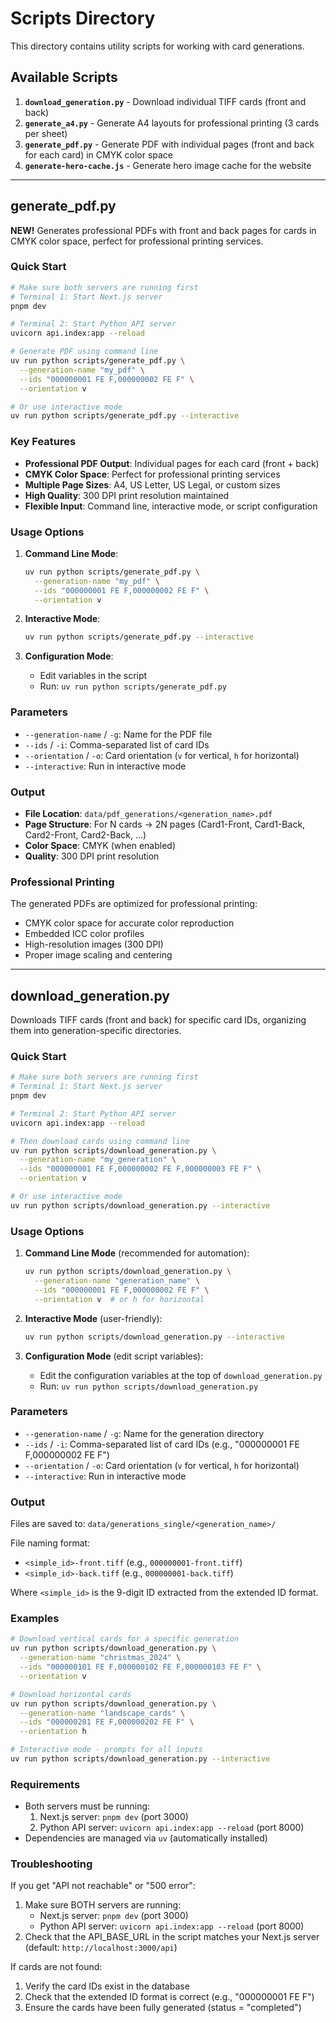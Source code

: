 # Scripts Directory

This directory contains utility scripts for working with card generations.

## Available Scripts

1. **`download_generation.py`** - Download individual TIFF cards (front and back)
2. **`generate_a4.py`** - Generate A4 layouts for professional printing (3 cards per sheet)
3. **`generate_pdf.py`** - Generate PDF with individual pages (front and back for each card) in CMYK color space
4. **`generate-hero-cache.js`** - Generate hero image cache for the website

---

## generate_pdf.py

**NEW!** Generates professional PDFs with front and back pages for cards in CMYK color space, perfect for professional printing services.

### Quick Start

```bash
# Make sure both servers are running first
# Terminal 1: Start Next.js server
pnpm dev

# Terminal 2: Start Python API server  
uvicorn api.index:app --reload

# Generate PDF using command line
uv run python scripts/generate_pdf.py \
  --generation-name "my_pdf" \
  --ids "000000001 FE F,000000002 FE F" \
  --orientation v

# Or use interactive mode
uv run python scripts/generate_pdf.py --interactive
```

### Key Features

- **Professional PDF Output**: Individual pages for each card (front + back)
- **CMYK Color Space**: Perfect for professional printing services
- **Multiple Page Sizes**: A4, US Letter, US Legal, or custom sizes
- **High Quality**: 300 DPI print resolution maintained
- **Flexible Input**: Command line, interactive mode, or script configuration

### Usage Options

1. **Command Line Mode**:
   ```bash
   uv run python scripts/generate_pdf.py \
     --generation-name "my_pdf" \
     --ids "000000001 FE F,000000002 FE F" \
     --orientation v
   ```

2. **Interactive Mode**:
   ```bash
   uv run python scripts/generate_pdf.py --interactive
   ```

3. **Configuration Mode**:
   - Edit variables in the script
   - Run: `uv run python scripts/generate_pdf.py`

### Parameters

- `--generation-name` / `-g`: Name for the PDF file
- `--ids` / `-i`: Comma-separated list of card IDs
- `--orientation` / `-o`: Card orientation (`v` for vertical, `h` for horizontal)
- `--interactive`: Run in interactive mode

### Output

- **File Location**: `data/pdf_generations/<generation_name>.pdf`
- **Page Structure**: For N cards → 2N pages (Card1-Front, Card1-Back, Card2-Front, Card2-Back, ...)
- **Color Space**: CMYK (when enabled)
- **Quality**: 300 DPI print resolution

### Professional Printing

The generated PDFs are optimized for professional printing:
- CMYK color space for accurate color reproduction
- Embedded ICC color profiles
- High-resolution images (300 DPI)
- Proper image scaling and centering

---

## download_generation.py

Downloads TIFF cards (front and back) for specific card IDs, organizing them into generation-specific directories.

### Quick Start

```bash
# Make sure both servers are running first
# Terminal 1: Start Next.js server
pnpm dev

# Terminal 2: Start Python API server  
uvicorn api.index:app --reload

# Then download cards using command line
uv run python scripts/download_generation.py \
  --generation-name "my_generation" \
  --ids "000000001 FE F,000000002 FE F,000000003 FE F" \
  --orientation v

# Or use interactive mode
uv run python scripts/download_generation.py --interactive
```

### Usage Options

1. **Command Line Mode** (recommended for automation):
   ```bash
   uv run python scripts/download_generation.py \
     --generation-name "generation_name" \
     --ids "000000001 FE F,000000002 FE F" \
     --orientation v  # or h for horizontal
   ```

2. **Interactive Mode** (user-friendly):
   ```bash
   uv run python scripts/download_generation.py --interactive
   ```

3. **Configuration Mode** (edit script variables):
   - Edit the configuration variables at the top of `download_generation.py`
   - Run: `uv run python scripts/download_generation.py`

### Parameters

- `--generation-name` / `-g`: Name for the generation directory
- `--ids` / `-i`: Comma-separated list of card IDs (e.g., "000000001 FE F,000000002 FE F")
- `--orientation` / `-o`: Card orientation (`v` for vertical, `h` for horizontal)
- `--interactive`: Run in interactive mode

### Output

Files are saved to: `data/generations_single/<generation_name>/`

File naming format:
- `<simple_id>-front.tiff` (e.g., `000000001-front.tiff`)
- `<simple_id>-back.tiff` (e.g., `000000001-back.tiff`)

Where `<simple_id>` is the 9-digit ID extracted from the extended ID format.

### Examples

```bash
# Download vertical cards for a specific generation
uv run python scripts/download_generation.py \
  --generation-name "christmas_2024" \
  --ids "000000101 FE F,000000102 FE F,000000103 FE F" \
  --orientation v

# Download horizontal cards
uv run python scripts/download_generation.py \
  --generation-name "landscape_cards" \
  --ids "000000201 FE F,000000202 FE F" \
  --orientation h

# Interactive mode - prompts for all inputs
uv run python scripts/download_generation.py --interactive
```

### Requirements

- Both servers must be running:
  1. Next.js server: `pnpm dev` (port 3000)
  2. Python API server: `uvicorn api.index:app --reload` (port 8000)
- Dependencies are managed via `uv` (automatically installed)

### Troubleshooting

If you get "API not reachable" or "500 error":
1. Make sure BOTH servers are running:
   - Next.js server: `pnpm dev` (port 3000)
   - Python API server: `uvicorn api.index:app --reload` (port 8000)
2. Check that the API_BASE_URL in the script matches your Next.js server (default: `http://localhost:3000/api`)

If cards are not found:
1. Verify the card IDs exist in the database
2. Check that the extended ID format is correct (e.g., "000000001 FE F")
3. Ensure the cards have been fully generated (status = "completed") 